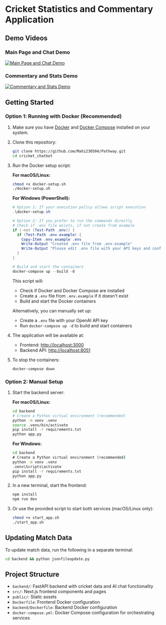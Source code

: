 # Cricket Statistics and Commentary Application

## Demo Videos

### Main Page and Chat Demo
[![Main Page and Chat Demo](https://i.ytimg.com/vi/kz1UalbZqD4/0.jpg)](https://www.youtube.com/watch?v=kz1UalbZqD4 "Main Page and Chat Demo")

### Commentary and Stats Demo
[![Commentary and Stats Demo](https://img.youtube.com/vi/YKD5knkQLbM/0.jpg)](https://www.youtube.com/watch?v=YKD5knkQLbM "Commentary and Stats Demo")

## Getting Started

### Option 1: Running with Docker (Recommended)

1. Make sure you have [Docker](https://docs.docker.com/get-docker/) and [Docker Compose](https://docs.docker.com/compose/install/) installed on your system.

2. Clone this repository:
   ```bash
   git clone https://github.com/Mahi230504/Pathway.git
   cd cricket_chatbot
   ```

3. Run the Docker setup script:
   
   **For macOS/Linux:**
   ```bash
   chmod +x docker-setup.sh
   ./docker-setup.sh
   ```
   
   **For Windows (PowerShell):**
   ```powershell
   # Option 1: If your execution policy allows script execution
   .\docker-setup.sh
   
   # Option 2: If you prefer to run the commands directly
   # Check if .env file exists, if not create from example
   if (-not (Test-Path .env)) {
     if (Test-Path .env.example) {
       Copy-Item .env.example .env
       Write-Output "Created .env file from .env.example"
       Write-Output "Please edit .env file with your API keys and configuration"
     }
   }
   
   # Build and start the containers
   docker-compose up --build -d
   ```
   
   This script will:
   - Check if Docker and Docker Compose are installed
   - Create a `.env` file from `.env.example` if it doesn't exist
   - Build and start the Docker containers

   Alternatively, you can manually set up:
   - Create a `.env` file with your OpenAI API key
   - Run `docker-compose up -d` to build and start containers

4. The application will be available at:
   - Frontend: [http://localhost:3000](http://localhost:3000)
   - Backend API: [http://localhost:8051](http://localhost:8051)

5. To stop the containers:
   ```bash
   docker-compose down
   ```

### Option 2: Manual Setup

1. Start the backend server:

   **For macOS/Linux:**
   ```bash
   cd backend
   # Create a Python virtual environment (recommended)
   python -m venv .venv
   source .venv/bin/activate
   pip install -r requirements.txt
   python app.py
   ```
   
   **For Windows:**
   ```cmd
   cd backend
   # Create a Python virtual environment (recommended)
   python -m venv .venv
   .venv\Scripts\activate
   pip install -r requirements.txt
   python app.py
   ```

2. In a new terminal, start the frontend:

   ```bash
   npm install
   npm run dev
   ```

3. Or use the provided script to start both services (macOS/Linux only):

   ```bash
   chmod +x start_app.sh
   ./start_app.sh
   ```

## Updating Match Data

To update match data, run the following in a separate terminal:
```bash
cd backend && python jsonfileupdate.py
```

## Project Structure

- `backend/`: FastAPI backend with cricket data and AI chat functionality
- `src/`: Next.js frontend components and pages
- `public/`: Static assets
- `Dockerfile`: Frontend Docker configuration
- `backend/Dockerfile`: Backend Docker configuration
- `docker-compose.yml`: Docker Compose configuration for orchestrating services

